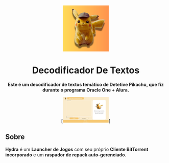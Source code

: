 <br>

<div align="center">

[<img src="./Icon Readme.png" width="144"/>](https://hydralauncher.site)

  <h1 align="center">Decodificador De Textos</h1>
  
  <p align="center">
    <strong>Este é um decodificador de textos temático de Detetive Pikachu, que fiz durante o programa Oracle One + Alura.</strong>
  </p>
[<img src="./Screenshot site.jpg" width="144"/>]
</div>

## <a name="about"> Sobre

**Hydra** é um **Launcher de Jogos** com seu próprio **Cliente BitTorrent incorporado** e um **raspador de repack auto-gerenciado**.
<br>
